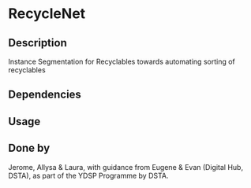# RecycleNet
## Description
Instance Segmentation for Recyclables towards automating sorting of recyclables

## Dependencies

## Usage

## Done by
Jerome, Allysa & Laura, with guidance from Eugene & Evan (Digital Hub, DSTA), as part of the YDSP Programme by DSTA. 